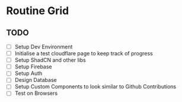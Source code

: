 # Routine Grid

## TODO

- [ ] Setup Dev Environment
- [ ] Initialise a test cloudflare page to keep track of progress
- [ ] Setup ShadCN and other libs
- [ ] Setup Firebase
- [ ] Setup Auth
- [ ] Design Database
- [ ] Setup Custom Components to look similar to Github Contributions
- [ ] Test on Browsers